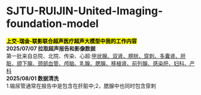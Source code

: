 # SJTU-RUIJIN-United-Imaging-foundation-model
**<mark>上交-瑞金-联影联合超声医疗超声大模型中我的工作内容</mark>**
<br>**2025/07/07 拉取超声报告和影像数据**
<br>  第一批来自总院、北院、传染、心超:<u>甲状腺、双肾、膀胱、穿刺、多囊肾、肝脏、颌下腺、颈部血管、颅脑、乳腺、腮腺、移植肾、前列腺、感染肝、妇科、产科</u>
<br>**2025/08/01 数据清洗**
<br>1.输尿管通常在报告中是包含在肝脏中;2，腮腺中也同时包含穿刺
